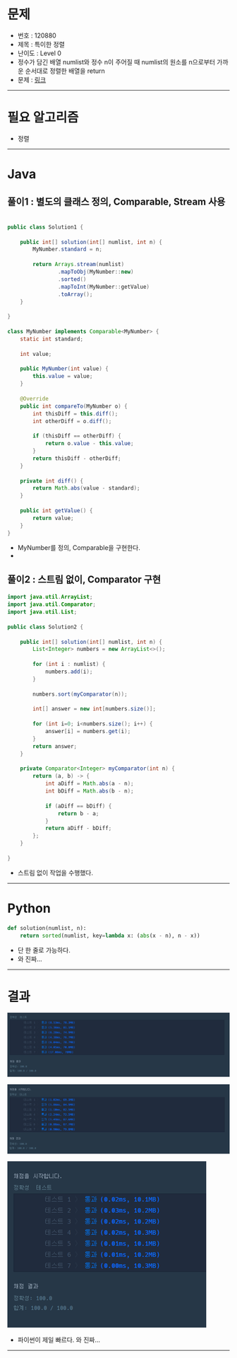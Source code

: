 # 문제
- 번호 : 120880
- 제목 : 특이한 정렬
- 난이도 : Level 0
- 정수가 담긴 배열 numlist와 정수 n이 주어질 때 numlist의 원소를 n으로부터 가까운 순서대로 정렬한 배열을 return
- 문제 : [링크](https://school.programmers.co.kr/learn/courses/30/lessons/120880)

---

# 필요 알고리즘
- 정렬

---

# Java

## 풀이1 : 별도의 클래스 정의, Comparable, Stream 사용
```java

public class Solution1 {

    public int[] solution(int[] numlist, int n) {
        MyNumber.standard = n;

        return Arrays.stream(numlist)
                .mapToObj(MyNumber::new)
                .sorted()
                .mapToInt(MyNumber::getValue)
                .toArray();
    }

}

class MyNumber implements Comparable<MyNumber> {
    static int standard;

    int value;

    public MyNumber(int value) {
        this.value = value;
    }

    @Override
    public int compareTo(MyNumber o) {
        int thisDiff = this.diff();
        int otherDiff = o.diff();

        if (thisDiff == otherDiff) {
            return o.value - this.value;
        }
        return thisDiff - otherDiff;
    }

    private int diff() {
        return Math.abs(value - standard);
    }

    public int getValue() {
        return value;
    }
}
```
- MyNumber를 정의, Comparable을 구현한다.
- 

## 풀이2 : 스트림 없이, Comparator 구현
```java
import java.util.ArrayList;
import java.util.Comparator;
import java.util.List;

public class Solution2 {

    public int[] solution(int[] numlist, int n) {
        List<Integer> numbers = new ArrayList<>();

        for (int i : numlist) {
            numbers.add(i);
        }

        numbers.sort(myComparator(n));

        int[] answer = new int[numbers.size()];

        for (int i=0; i<numbers.size(); i++) {
            answer[i] = numbers.get(i);
        }
        return answer;
    }

    private Comparator<Integer> myComparator(int n) {
        return (a, b) -> {
            int aDiff = Math.abs(a - n);
            int bDiff = Math.abs(b - n);

            if (aDiff == bDiff) {
                return b - a;
            }
            return aDiff - bDiff;
        };
    }

}
```
- 스트림 없이 작업을 수행했다.

---

# Python
```python
def solution(numlist, n):
    return sorted(numlist, key=lambda x: (abs(x - n), n - x))

```
- 단 한 줄로 가능하다.
- 와 진짜...

---

# 결과
![result1.png](imgs/result1.png)

![result2.png](imgs/result2.png)

![result3.png](imgs/result3.png)

- 파이썬이 제일 빠르다. 와 진짜...

---
